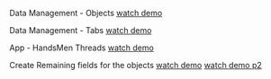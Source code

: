 Data Management - Objects
[watch demo](https://drive.google.com/file/d/1XpNtB18yEKwqtmuVeh5nrpa9kOuRFA0Q/view?usp=drive_link)

Data Management - Tabs
[watch demo](https://drive.google.com/file/d/1OG3GTlhKx3VTX6nE69ySLFfX7eNrQtOw/view?usp=drive_link)

App - HandsMen Threads
[watch demo](https://drive.google.com/file/d/1uO4ISc_8mj9r7fQYefObmzCcbX6ZYLtb/view?usp=drive_link)

Create Remaining fields for the objects
[watch demo](https://drive.google.com/file/d/15Zg5g-vcfe9aHGKljURWe2AbMRfqTwXv/view?usp=drive_link)
[watch demo p2](https://drive.google.com/file/d/1-c3aTGT_CeEgn73HZWZGZni-7NcjeqoZ/view?usp=drive_link)
